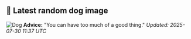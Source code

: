 ## 🐶 Latest random dog image
![Dog](https://images.dog.ceo/breeds/brabancon/n02112706_1418.jpg)
**Advice:** "You can have too much of a good thing."
*Updated: 2025-07-30 11:37 UTC*
